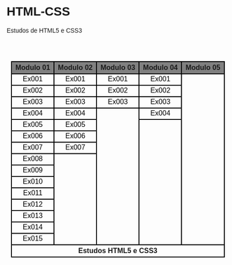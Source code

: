 # HTML-CSS
 Estudos de HTML5 e CSS3

<meta charset="UTF-8">
<table>
<style>
      html, body {
         font-family: Arial, Helvetica, sans-serif;
      }
      table {
         min-width: 500px;
         max-width: 75vw;
         width: 900px;
         padding: 10px;
         text-align: center;
         border-collapse: collapse;
      }
      thead {
         background-color: gray;
         padding: 10px;
      }
      td, th {
         border: 2px solid black;
         height: 25px;
      }
      .feito:hover{
         background-color: rgba(10, 138, 10, 0.747);
      }
      .fazendo:hover {
         background-color: rgba(255, 255, 0, 0.61);
      }
      .vazio > p {
         display: none;
      }
      .vazio:hover {
         background-color: lightgray;
      }
      .vazio:hover > p {
         display: block;
         background-color: lightgray;
      }
      a {
         color: black;
         text-decoration: none;
      }
      a:hover {
         color: white;
      }
      tfoot {
         text-align: center;
         font-weight: bold;
      }
  </style>
<table>
      <thead>
        <th>Modulo 01</th>
        <th>Modulo 02</th>
        <th>Modulo 03</th>
        <th>Modulo 04</th>
        <th>Modulo 05</th>
      </thead>
      <tbody>
        <tr>
          <td class="feito"><a href="modulo01/ex001/index.html">Ex001</a></td>
          <td class="feito"><a href="modulo02/ex001/cor01.html">Ex001</a></td>
          <td class="feito"><a href="modulo03/ex001/fundo01.html">Ex001</a></td>
          <td class="feito"><a href="modulo04/ex001/iframe01.html">Ex001</a></td>
          <td class="vazio" rowspan="15">
            <p>V</p>
            <p>A</p>
            <p>Z</p>
            <p>I</p>
            <p>O</p>
          </td>
        </tr>
        <tr>
          <td class="feito"><a href="modulo01/ex002/index.html">Ex002</a></td>
          <td class="feito"><a href="modulo02/ex002/fontes.html">Ex002</a></td>
          <td class="feito"><a href="modulo03/ex002/index.html">Ex002</a></td>
          <td class="feito"><a href="modulo04/ex002/index.html">Ex002</a></td>
        </tr>
        <tr>
          <td class="feito"><a href="modulo01/ex003/index.html">Ex003</a></td>
          <td class="feito"><a href="modulo02/ex003/fonte01.html">Ex003</a></td>
          <td class="feito"><a href="modulo03/ex003/tabela01.html">Ex003</a></td>
          <td class="feito"><a href="modulo04/ex003/form01.html">Ex003</a></td>
        </tr>
        <tr>
          <td class="feito"><a href="modulo01/ex004/index.html">Ex004</a></td>
          <td class="feito"><a href="modulo02/ex004/seletor01.html">Ex004</a></td>
          <td class="vazio" rowspan="12">
            <p>V</p>
            <p>A</p>
            <p>Z</p>
            <p>I</p>
            <p>O</p>
          </td>
          <td class="fazendo"><a href="modulo04/ex004/mq001/index.html">Ex004</a></td>
        </tr>
        <tr>
          <td class="feito"><a href="modulo01/ex005/index.html">Ex005</a></td>
          <td class="feito"><a href="modulo02/ex005/index.html">Ex005</a></td>
          <td class="vazio" rowspan="12">
            <p>V</p>
            <p>A</p>
            <p>Z</p>
            <p>I</p>
            <p>O</p>
          </td>
        </tr>
        <tr>
          <td class="feito"><a href="modulo01/ex006/html4.html">Ex006</a></td>
          <td class="feito"><a href="modulo02/ex006/caixa01.html">Ex006</a></td>
        </tr>
        <tr>
          <td class="feito"><a href="modulo01/ex007/index.html">Ex007</a></td>
          <td class="feito"><a href="modulo02/ex007/android.html">Ex007</a></td>
        </tr>
        <tr>
          <td class="feito"><a href="modulo01/ex008/index.html">Ex008</a></td>
          <td class="vazio" rowspan="8">
            <p>V</p>
            <p>A</p>
            <p>Z</p>
            <p>I</p>
            <p>O</p>
          </td>
        </tr>
        <tr>
          <td class="feito"><a href="modulo01/ex009/index.html">Ex009</a></td>
        </tr>
        <tr>
          <td class="feito"><a href="modulo01/ex010/index.html">Ex010</a></td>
        </tr>
        <tr>
          <td class="feito"><a href="modulo01/ex011/index.html">Ex011</a></td>
        </tr>
        <tr>
          <td class="feito"><a href="modulo01/ex012/index.html">Ex012</a></td>
        </tr>
        <tr>
          <td class="feito"><a href="modulo01/ex013/index.html">Ex013</a></td>
        </tr>
        <tr>
          <td class="feito"><a href="modulo01/ex014/index.html">Ex014</a></td>
        </tr>
        <tr>
          <td class="feito"><a href="modulo01/ex015/index.html">Ex015</a></td>
        </tr>
      </tbody>
      <tfoot>
        <tr>
        <th colspan="5">Estudos HTML5 e CSS3</th>
        </tr>
      </tfoot>
 </table>
</table>